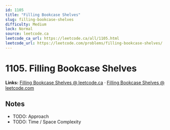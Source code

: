 ```yaml
--- 
id: 1105
title: "Filling Bookcase Shelves"
slug: filling-bookcase-shelves
difficulty: Medium
lock: Normal
source: leetcode.ca
leetcode_ca_url: https://leetcode.ca/all/1105.html
leetcode_url: https://leetcode.com/problems/filling-bookcase-shelves/
---
```


# 1105. Filling Bookcase Shelves

**Links:** [Filling Bookcase Shelves @ leetcode.ca](https://leetcode.ca/all/1105.html) · [Filling Bookcase Shelves @ leetcode.com](https://leetcode.com/problems/filling-bookcase-shelves/)

## Notes
- TODO: Approach
- TODO: Time / Space Complexity
